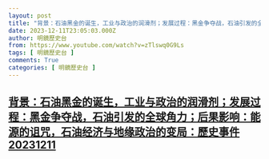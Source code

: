 ```yaml
---
layout: post
title: "背景：石油黑金的诞生，工业与政治的润滑剂；发展过程：黑金争夺战，石油引发的全球角力；后果影响：能源的诅咒，石油经济与地缘政治的变局：歷史事件20231211"
date: 2023-12-11T23:05:03.000Z
author: 明鏡歷史台
from: https://www.youtube.com/watch?v=zTlswq0G9Ls
tags: [ 明鏡歷史台 ]
comments: True
categories: [ 明鏡歷史台 ]
---
```

<!--1702335903000-->
[背景：石油黑金的诞生，工业与政治的润滑剂；发展过程：黑金争夺战，石油引发的全球角力；后果影响：能源的诅咒，石油经济与地缘政治的变局：歷史事件20231211](https://www.youtube.com/watch?v=zTlswq0G9Ls)
------

<div>

</div>

